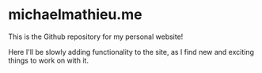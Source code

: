 # michaelmathieu.me

This is the Github repository for my personal website! 

Here I'll be slowly adding functionality to the site, as I find new and exciting things to work on with it.
